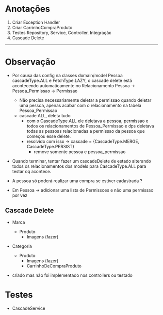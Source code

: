# Anotações


1. Criar Exception Handler
2. Criar CarrinhoCompraProduto
3. Testes Repository, Service, Controller, Integração 
4. Cascade Delete

-------------------

# Observação

- Por causa das config na classes domain/model Pessoa cascadeType.ALL e FetchType.LAZY, o cascade delete está acontecendo automaticamente no Relacionamento Pessoa -> Pessoa_Permissao -> Permissao
  - Não precisa necessariamente deletar a permissao quando deletar uma pessoa, apenas acabar com o relacionamento na tabela Pessoa_Permissao
  - cascade.ALL, deleta tudo
    - com o CascadeType.ALL ele deletava a pessoa, permissao e todos os relacionamentos de Pessoa_Permissao e dps deletava todas as pessoas relacionadas a permissao da pessoa que começou esse delete.
    - resolvido com isso -> cascade = {CascadeType.MERGE, CascadeType.PERSIST}
      - remove somente pessoa e pessoa_permissao

- Quando terminar, tentar fazer um cascadeDelete de estado alterando todos os relacionamentos dos models para CascadeType.ALL para testar oq acontece.
 
- A pessoa só poderá realizar uma compra se estiver cadastrada ?
- Em Pessoa -> adicionar uma lista de Permissoes e não uma permissao por vez


## Cascade Delete

- Marca
  - Produto
    - Imagens (fazer) 

- Categoria
  - Produto
    - Imagens (fazer)
    - CarrinhoDeCompraProduto


- criado mas não foi implementado nos controllers ou testado

# Testes

- CascadeService